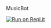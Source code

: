 MusicBot

[![Run on Repl.it](https://repl.it/badge/github/Persomatey/MusicBot)](https://repl.it/github/Persomatey/MusicBot) 
 
